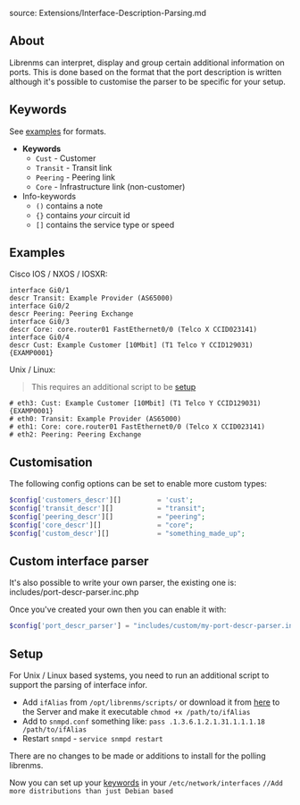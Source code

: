 source: Extensions/Interface-Description-Parsing.md
## About
Librenms can interpret, display and group certain additional information on ports.
This is done based on the format that the port description is written although it's possible 
to customise the parser to be specific for your setup.

## Keywords

See [examples](#examples) for formats.

  - **Keywords**
    - `Cust`    - Customer
    - `Transit` - Transit link
    - `Peering` - Peering link
    - `Core`    - Infrastructure link (non-customer)
  - Info-keywords
    - `()` contains a note
    - `{}` contains *your* circuit id
    - `[]` contains the service type or speed

## Examples

Cisco IOS / NXOS / IOSXR:
```text
interface Gi0/1
descr Transit: Example Provider (AS65000)
interface Gi0/2
descr Peering: Peering Exchange
interface Gi0/3
descr Core: core.router01 FastEthernet0/0 (Telco X CCID023141)
interface Gi0/4
descr Cust: Example Customer [10Mbit] (T1 Telco Y CCID129031) {EXAMP0001}
```

Unix / Linux:
> This requires an additional script to be [setup](#setup)
```text
# eth3: Cust: Example Customer [10Mbit] (T1 Telco Y CCID129031) {EXAMP0001}
# eth0: Transit: Example Provider (AS65000)
# eth1: Core: core.router01 FastEthernet0/0 (Telco X CCID023141)
# eth2: Peering: Peering Exchange
```

## Customisation

The following config options can be set to enable more custom types:
```php
$config['customers_descr'][]         = 'cust';
$config['transit_descr'][]           = "transit";
$config['peering_descr'][]           = "peering";
$config['core_descr'][]              = "core";
$config['custom_descr'][]            = "something_made_up";
```

## Custom interface parser

It's also possible to write your own parser, the existing one is: includes/port-descr-parser.inc.php

Once you've created your own then you can enable it with:

```php
$config['port_descr_parser'] = "includes/custom/my-port-descr-parser.inc.php";
```

## Setup

For Unix / Linux based systems, you need to run an additional script to support the parsing of interface infor.

  - Add `ifAlias` from `/opt/librenms/scripts/` or download it from [here](https://github.com/librenms/librenms/blob/master/scripts/ifAlias) to the Server and make
    it executable `chmod +x /path/to/ifAlias`
  - Add to `snmpd.conf` something like:
    ``pass .1.3.6.1.2.1.31.1.1.1.18 /path/to/ifAlias``
  - Restart `snmpd` - `service snmpd restart`

There are no changes to be made or additions to install for the polling librenms.

Now you can set up your [keywords](#keywords) in your `/etc/network/interfaces`
``//Add more distributions than just Debian based``